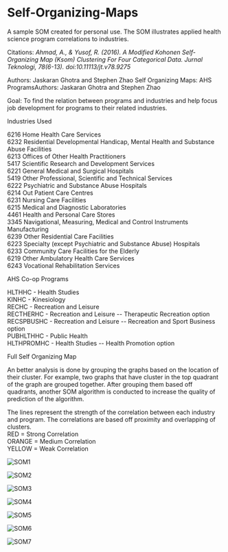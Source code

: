 # Self-Organizing-Maps
A sample SOM created for personal use.
The SOM illustrates applied health science program correlations to industries.

Citations:
*Ahmad, A., & Yusof, R. (2016). A Modified Kohonen Self-Organizing Map (Ksom) Clustering For Four Categorical Data. Jurnal Teknologi, 78(6-13). doi:10.11113/jt.v78.9275*

Authors: Jaskaran Ghotra and Stephen Zhao 
Self Organizing Maps: AHS ProgramsAuthors: Jaskaran Ghotra and Stephen Zhao

Goal: To find the relation between programs and industries and help focus job development for programs to their related industries. 

Industries Used


6216 Home Health Care Services  
6232 Residential Developmental Handicap, Mental Health and Substance Abuse Facilities  
6213 Offices of Other Health Practitioners  
5417 Scientific Research and Development Services  
6221 General Medical and Surgical Hospitals  
5419 Other Professional, Scientific and Technical Services  
6222 Psychiatric and Substance Abuse Hospitals  
6214 Out Patient Care Centres  
6231 Nursing Care Facilities  
6215 Medical and Diagnostic Laboratories  
4461 Health and Personal Care Stores  
3345 Navigational, Measuring, Medical and Control Instruments Manufacturing  
6239 Other Residential Care Facilities  
6223 Specialty (except Psychiatric and Substance Abuse) Hospitals  
6233 Community Care Facilities for the Elderly  
6219 Other Ambulatory Health Care Services  
6243 Vocational Rehabilitation Services  


AHS Co-op Programs

HLTHHC - Health Studies   
KINHC - Kinesiology   
RECHC - Recreation and Leisure   
RECTHERHC - Recreation and Leisure -- Therapeutic Recreation option   
RECSPBUSHC - Recreation and Leisure -- Recreation and Sport Business option   
PUBHLTHHC - Public Health    
HLTHPROMHC - Health Studies -- Health Promotion option   


Full Self Organizing Map

An better analysis is done by grouping the graphs based on the location of their cluster. 
For example, two graphs that have cluster in the top quadrant of the graph are grouped together. 
After grouping them based off quadrants, another SOM algorithm is conducted to increase the quality of prediction of the algorithm.

The lines represent the strength of the correlation between each industry and program. The correlations are based off proximity and overlapping of clusters. <br/>
RED = Strong Correlation<br/>
ORANGE = Medium Correlation<br/>
YELLOW = Weak Correlation

![SOM1](https://github.com/jaskarangh1/Self-Organizing-Maps/blob/master/SOM/SOM1.PNG "SOM Full")

![SOM2](https://github.com/jaskarangh1/Self-Organizing-Maps/blob/master/SOM/SOM2.PNG "SOM Full")

![SOM3](https://github.com/jaskarangh1/Self-Organizing-Maps/blob/master/SOM/SOM3.PNG "Legend")

![SOM4](https://github.com/jaskarangh1/Self-Organizing-Maps/blob/master/SOM/SOM4.PNG "Top Quadrant")

![SOM5](https://github.com/jaskarangh1/Self-Organizing-Maps/blob/master/SOM/SOM5.PNG "Bottom Quadrant")

![SOM6](https://github.com/jaskarangh1/Self-Organizing-Maps/blob/master/SOM/SOM6.PNG "Left Quadrant")

![SOM7](https://github.com/jaskarangh1/Self-Organizing-Maps/blob/master/SOM/SOM7.PNG "Right Quadrant")





